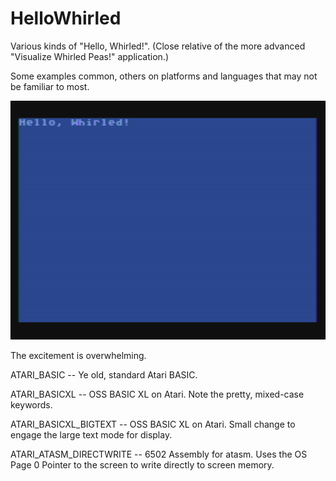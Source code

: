 # HelloWhirled

Various kinds of "Hello, Whirled!".  (Close relative of the more advanced "Visualize Whirled Peas!" application.)

Some examples common, others on platforms and languages that may not be familiar to most.


[![HelloWhirled](https://github.com/kenjennings/HelloWhirled/blob/master/HelloWhirled.png)](#features)


The excitement is overwhelming.

ATARI_BASIC -- Ye old, standard Atari BASIC.

ATARI_BASICXL -- OSS BASIC XL on Atari.  Note the pretty, mixed-case keywords.

ATARI_BASICXL_BIGTEXT -- OSS BASIC XL on Atari.  Small change to engage the large text mode for display.

ATARI_ATASM_DIRECTWRITE -- 6502 Assembly for atasm.  Uses the OS Page 0 Pointer to the screen to write directly to screen memory.
